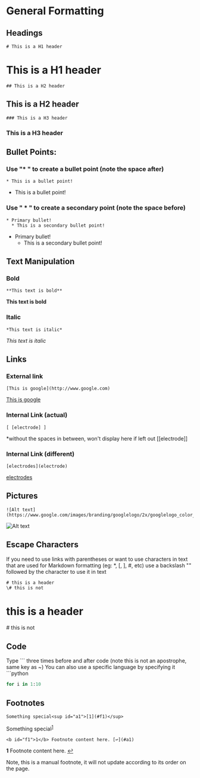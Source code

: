 # General Formatting

## Headings
```
# This is a H1 header
```
# This is a H1 header
```
## This is a H2 header
```
## This is a H2 header
```
### This is a H3 header
```
### This is a H3 header

## Bullet Points:

### Use "* " to create a bullet point (note the space after)
```
* This is a bullet point!
```
* This is a bullet point!

### Use " * " to create a secondary point (note the space before)
```
* Primary bullet!
  * This is a secondary bullet point!
```
* Primary bullet!
  * This is a secondary bullet point!

## Text Manipulation

### Bold
```
**This text is bold**
```
**This text is bold**

### Italic
```
*This text is italic*
```
*This text is italic*

## Links

### External link
```
[This is google](http://www.google.com)
```
[This is google](http://www.google.com)

### Internal Link (actual)
```
[ [electrode] ] 
```
*without the spaces in between, won't display here if left out
[[electrode]]

### Internal Link (different)
```
[electrodes](electrode)
```
[electrodes](electrode)

## Pictures
```
![Alt text](https://www.google.com/images/branding/googlelogo/2x/googlelogo_color_272x92dp.png)
```
![Alt text](https://www.google.com/images/branding/googlelogo/2x/googlelogo_color_272x92dp.png)

## Escape Characters
If you need to use links with parentheses or want to use characters in text that are used for Markdown formatting (eg: *, [, ], #, etc) use a backslash "\" followed by the character to use it in text
```
# this is a header
\# this is not
```
# this is a header
\# this is not

## Code
Type \``` three times before and after code (note this is not an apostrophe, same key as ~)
You can also use a specific language by specifying it \```python
```python
for i in 1:10
```

## Footnotes
```
Something special<sup id="a1">[1](#f1)</sup>
```
Something special<sup id="a1">[1](#f1)</sup>
```
<b id="f1">1</b> Footnote content here. [↩](#a1)
```
<b id="f1">1</b> Footnote content here. [↩](#a1)

Note, this is a manual footnote, it will not update according to its order on the page.